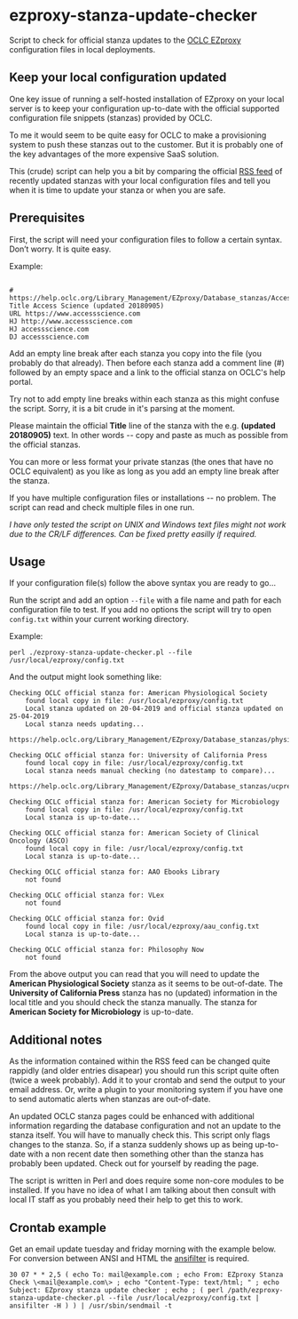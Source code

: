 # ezproxy-stanza-update-checker
Script to check for official stanza updates to the [OCLC EZproxy](https://www.oclc.org/en/ezproxy.html) configuration files in local deployments.

## Keep your local configuration updated
One key issue of running a self-hosted installation of EZproxy on your local server is to keep your configuration up-to-date with the official supported configuration file snippets (stanzas) provided by OCLC.

To me it would seem to be quite easy for OCLC to make a provisioning system to push these stanzas out to the customer. But it is probably one of the key advantages of the more expensive SaaS solution.

This (crude) script can help you a bit by comparing the official [RSS feed](https://www.oclc.org/support/services/ezproxy/database-setup.en.rss) of recently updated stanzas with your local configuration files and tell you when it is time to update your stanza or when you are safe.

## Prerequisites
First, the script will need your configuration files to follow a certain syntax. Don’t worry. It is quite easy.

Example:

```

# https://help.oclc.org/Library_Management/EZproxy/Database_stanzas/Access_Science
Title Access Science (updated 20180905)
URL https://www.accessscience.com
HJ http://www.accessscience.com
HJ accessscience.com
DJ accessscience.com

```

Add an empty line break after each stanza you copy into the file (you probably do that already). Then before each stanza add a comment line (#) followed by an empty space and a link to the official stanza on OCLC's help portal.

Try not to add empty line breaks within each stanza as this might confuse the script. Sorry, it is a bit crude in it's parsing at the moment.

Please maintain the official __Title__ line of the stanza with the e.g. __(updated 20180905)__ text. In other words -- copy and paste as much as possible from the official stanzas.

You can more or less format your private stanzas (the ones that have no OCLC equivalent) as you like as long as you add an empty line break after the stanza.

If you have multiple configuration files or installations -- no problem. The script can read and check multiple files in one run.

*I have only tested the script on UNIX and Windows text files might not work due to the CR/LF differences. Can be fixed pretty easilly if required.*

## Usage
If your configuration file(s) follow the above syntax you are ready to go...

Run the script and add an option ```--file``` with a file name and path for each configuration file to test. If you add no options the script will try to open ```config.txt``` within your current working directory.

Example:

```
perl ./ezproxy-stanza-update-checker.pl --file /usr/local/ezproxy/config.txt
```

And the output might look something like:

```
Checking OCLC official stanza for: American Physiological Society
    found local copy in file: /usr/local/ezproxy/config.txt
    Local stanza updated on 20-04-2019 and official stanza updated on 25-04-2019
    Local stanza needs updating...
    https://help.oclc.org/Library_Management/EZproxy/Database_stanzas/physiology

Checking OCLC official stanza for: University of California Press
    found local copy in file: /usr/local/ezproxy/config.txt
    Local stanza needs manual checking (no datestamp to compare)...
    https://help.oclc.org/Library_Management/EZproxy/Database_stanzas/ucpress

Checking OCLC official stanza for: American Society for Microbiology
    found local copy in file: /usr/local/ezproxy/config.txt
    Local stanza is up-to-date...

Checking OCLC official stanza for: American Society of Clinical Oncology (ASCO)
    found local copy in file: /usr/local/ezproxy/config.txt
    Local stanza is up-to-date...

Checking OCLC official stanza for: AAO Ebooks Library
    not found

Checking OCLC official stanza for: VLex
    not found

Checking OCLC official stanza for: Ovid
    found local copy in file: /usr/local/ezproxy/aau_config.txt
    Local stanza is up-to-date...

Checking OCLC official stanza for: Philosophy Now
    not found

```

From the above output you can read that you will need to update the __American Physiological Society__ stanza as it seems to be out-of-date. The __University of California Press__ stanza has no (updated) information in the local title and you should check the stanza manually. The stanza for __American Society for Microbiology__ is up-to-date.

## Additional notes
As the information contained within the RSS feed can be changed quite rappidly (and older entries disapear) you should run this script quite often (twice a week probably). Add it to your crontab and send the output to your email address. Or, write a plugin to your monitoring system if you have one to send automatic alerts when stanzas are out-of-date.

An updated OCLC stanza pages could be enhanced with additional information regarding the database configuration and not an update to the stanza itself. You will have to manually check this. This script only flags changes to the stanza. So, if a stanza suddenly shows up as being up-to-date with a non recent date then something other than the stanza has probably been updated. Check out for yourself by reading the page.

The script is written in Perl and does require some non-core modules to be installed. If you have no idea of what I am talking about then consult with local IT staff as you probably need their help to get this to work.

## Crontab example
Get an email update tuesday and friday morning with the example below. For conversion between ANSI and HTML the [ansifilter](https://gitlab.com/saalen/ansifilter) is required.

```
30 07 * * 2,5 ( echo To: mail@example.com ; echo From: EZproxy Stanza Check \<mail@example.com\> ; echo "Content-Type: text/html; " ; echo Subject: EZproxy stanza update checker ; echo ; ( perl /path/ezproxy-stanza-update-checker.pl --file /usr/local/ezproxy/config.txt | ansifilter -H ) ) | /usr/sbin/sendmail -t
```
